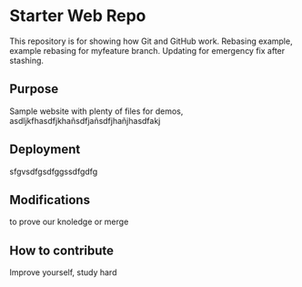 # Starter Web Repo

This repository is for showing how Git and GitHub work. 
Rebasing example, example rebasing for myfeature branch.
Updating for emergency fix after stashing.

## Purpose

Sample website with plenty of files for demos, asdljkfhasdfjkhañsdfjañsdfjhañjhasdfakj

## Deployment
sfgvsdfgsdfggssdfgdfg

## Modifications
to prove our knoledge or merge 

## How to contribute
Improve yourself, study hard